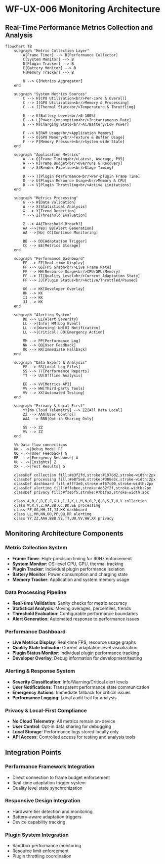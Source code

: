 # WF-UX-006 Monitoring Architecture

## Real-Time Performance Metrics Collection and Analysis

```mermaid
flowchart TB
    subgraph "Metric Collection Layer"
        A[Frame Timer] --> B[Performance Collector]
        C[System Monitor] --> B
        D[Plugin Tracker] --> B
        E[Battery Monitor] --> B
        F[Memory Tracker] --> B
        
        B --> G[Metrics Aggregator]
    end
    
    subgraph "System Metrics Sources"
        C --> H[CPU Utilization<br/>Per-core & Overall]
        C --> I[GPU Utilization<br/>Memory & Processing]
        C --> J[Thermal State<br/>Temperature & Throttling]
        
        E --> K[Battery Level<br/>0-100%]
        E --> L[Power Consumption<br/>Instantaneous Rate]
        E --> M[Charging State<br/>AC/Battery/Low Power]
        
        F --> N[RAM Usage<br/>Application Memory]
        F --> O[GPU Memory<br/>Texture & Buffer Usage]
        F --> P[Memory Pressure<br/>System-wide State]
    end
    
    subgraph "Application Metrics"
        A --> Q[Frame Timing<br/>Latest, Average, P95]
        A --> R[Frame Budget<br/>Overruns & Recovery]
        A --> S[Render Pipeline<br/>Stage Timing]
        
        D --> T[Plugin Performance<br/>Per-plugin Frame Time]
        D --> U[Plugin Resource Usage<br/>Memory & CPU]
        D --> V[Plugin Throttling<br/>Active Limitations]
    end
    
    subgraph "Metrics Processing"
        G --> W[Data Validation]
        W --> X[Statistical Analysis]
        X --> Y[Trend Detection]
        Y --> Z[Threshold Evaluation]
        
        Z --> AA{Threshold Breach?}
        AA -->|Yes| BB[Alert Generation]
        AA -->|No| CC[Continue Monitoring]
        
        BB --> DD[Adaptation Trigger]
        CC --> EE[Metrics Storage]
    end
    
    subgraph "Performance Dashboard"
        EE --> FF[Real-time Display]
        FF --> GG[FPS Graph<br/>Live Frame Rate]
        FF --> HH[Resource Usage<br/>CPU/GPU/Memory]
        FF --> II[Quality Level<br/>Current Adaptation State]
        FF --> JJ[Plugin Status<br/>Active/Throttled/Paused]
        
        GG --> KK[Developer Overlay]
        HH --> KK
        II --> KK
        JJ --> KK
    end
    
    subgraph "Alerting System"
        DD --> LL{Alert Severity}
        LL -->|Info| MM[Log Event]
        LL -->|Warning| NN[UI Notification]
        LL -->|Critical| OO[Emergency Action]
        
        MM --> PP[Performance Log]
        NN --> QQ[User Feedback]
        OO --> RR[Immediate Fallback]
    end
    
    subgraph "Data Export & Analysis"
        PP --> SS[Local Log Files]
        SS --> TT[Performance Reports]
        TT --> UU[Offline Analysis]
        
        EE --> VV[Metrics API]
        VV --> WW[Third-party Tools]
        VV --> XX[Automated Testing]
    end
    
    subgraph "Privacy & Local-First"
        YY[No Cloud Telemetry] --> ZZ[All Data Local]
        ZZ --> AAA[User Control]
        AAA --> BBB[Opt-in Sharing Only]
        
        SS --> ZZ
        VV --> ZZ
    end
    
    %% Data flow connections
    KK -.->|Debug Mode| FF
    QQ -.->|User Feedback| G
    RR -.->|Emergency Response| A
    UU -.->|Insights| Z
    XX -.->|Test Results| G
    
    classDef collection fill:#e3f2fd,stroke:#1976d2,stroke-width:2px
    classDef processing fill:#e8f5e8,stroke:#388e3c,stroke-width:2px
    classDef dashboard fill:#fff3e0,stroke:#f57c00,stroke-width:2px
    classDef alerting fill:#ffebee,stroke:#d32f2f,stroke-width:2px
    classDef privacy fill:#f3e5f5,stroke:#7b1fa2,stroke-width:2px
    
    class A,B,C,D,E,F,G,H,I,J,K,L,M,N,O,P,Q,R,S,T,U,V collection
    class W,X,Y,Z,AA,BB,CC,DD,EE processing
    class FF,GG,HH,II,JJ,KK dashboard
    class LL,MM,NN,OO,PP,QQ,RR alerting
    class YY,ZZ,AAA,BBB,SS,TT,UU,VV,WW,XX privacy
```

## Monitoring Architecture Components

### **Metric Collection System**
- **Frame Timer**: High-precision timing for 60Hz enforcement
- **System Monitor**: OS-level CPU, GPU, thermal tracking
- **Plugin Tracker**: Individual plugin performance isolation
- **Battery Monitor**: Power consumption and charging state
- **Memory Tracker**: Application and system memory usage

### **Data Processing Pipeline**
- **Real-time Validation**: Sanity checks for metric accuracy
- **Statistical Analysis**: Moving averages, percentiles, trends
- **Threshold Evaluation**: Configurable performance boundaries
- **Alert Generation**: Automated response to performance issues

### **Performance Dashboard**
- **Live Metrics Display**: Real-time FPS, resource usage graphs
- **Quality State Indicator**: Current adaptation level visualization
- **Plugin Status Monitor**: Individual plugin performance tracking
- **Developer Overlay**: Debug information for development/testing

### **Alerting & Response System**
- **Severity Classification**: Info/Warning/Critical alert levels
- **User Notifications**: Transparent performance state communication
- **Emergency Actions**: Immediate fallback for critical issues
- **Performance Logging**: Local audit trail for analysis

### **Privacy & Local-First Compliance**
- **No Cloud Telemetry**: All metrics remain on-device
- **User Control**: Opt-in data sharing for debugging
- **Local Storage**: Performance logs stored locally only
- **API Access**: Controlled access for testing and analysis tools

## Integration Points

### **Performance Framework Integration**
- Direct connection to frame budget enforcement
- Real-time adaptation trigger system
- Quality level state synchronization

### **Responsive Design Integration**
- Hardware tier detection and monitoring
- Battery-aware adaptation triggers
- Device capability tracking

### **Plugin System Integration**
- Sandbox performance monitoring
- Resource limit enforcement
- Plugin throttling coordination

